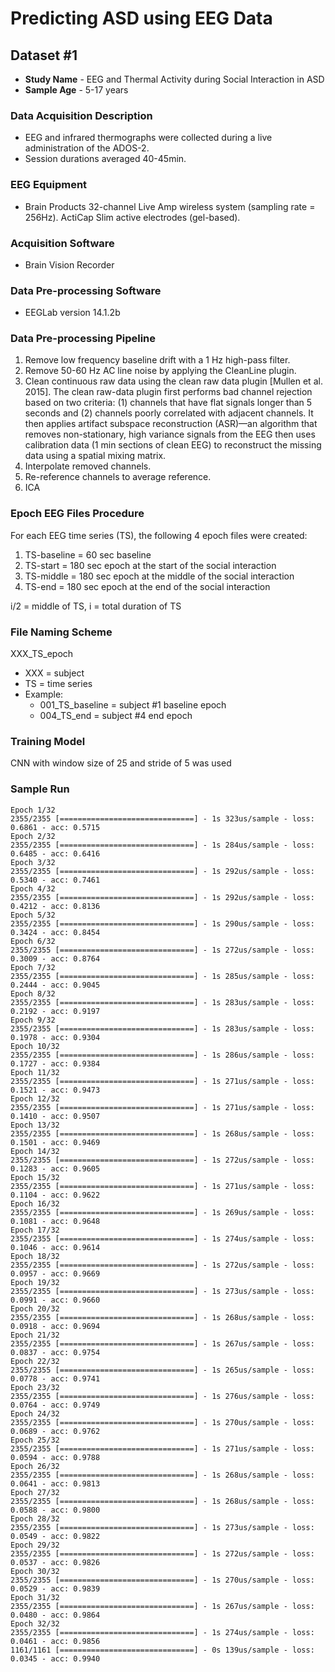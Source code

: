 # Predicting ASD using EEG Data

## Dataset #1

* **Study Name** - EEG and Thermal Activity during Social Interaction in ASD
* **Sample Age** - 5-17 years

### Data Acquisition Description 
* EEG and infrared thermographs were collected during a live administration of the ADOS-2.
* Session durations averaged 40-45min. 

### EEG Equipment 
* Brain Products 32-channel Live Amp wireless system (sampling rate = 256Hz). ActiCap Slim active electrodes (gel-based). 

### Acquisition Software
* Brain Vision Recorder

### Data Pre-processing Software
* EEGLab version 14.1.2b

### Data Pre-processing Pipeline
1. Remove low frequency baseline drift with a 1 Hz high-pass filter.
2. Remove 50-60 Hz AC line noise by applying the CleanLine plugin.
3. Clean continuous raw data using the clean raw data plugin [Mullen et al. 2015]. The
clean raw-data plugin first performs bad channel rejection based on two criteria: (1) channels
that have flat signals longer than 5 seconds and (2) channels poorly correlated with adjacent channels.
It then applies artifact subspace reconstruction (ASR)—an algorithm that removes non-stationary, high
variance signals from the EEG then uses calibration data (1 min sections of clean EEG) to reconstruct
the missing data using a spatial mixing matrix.
4. Interpolate removed channels.
5. Re-reference channels to average reference.
6. ICA

### Epoch EEG Files Procedure
For each EEG time series (TS), the following 4 epoch files were created:
1.	TS-baseline   = 60 sec baseline
2.	TS-start      = 180 sec epoch at the start of the social interaction
3.	TS-middle     = 180 sec epoch at the middle of the social interaction
4.	TS-end        = 180 sec epoch at the end of the social interaction

i/2 = middle of TS, i = total duration of TS

### File Naming Scheme

XXX_TS_epoch

* XXX = subject
* TS = time series
* Example: 
    * 001_TS_baseline = subject #1 baseline epoch
    * 004_TS_end = subject #4 end epoch

### Training Model
CNN with window size of 25 and stride of 5 was used

### Sample Run
```
Epoch 1/32
2355/2355 [==============================] - 1s 323us/sample - loss: 0.6861 - acc: 0.5715
Epoch 2/32
2355/2355 [==============================] - 1s 284us/sample - loss: 0.6485 - acc: 0.6416
Epoch 3/32
2355/2355 [==============================] - 1s 292us/sample - loss: 0.5340 - acc: 0.7461
Epoch 4/32
2355/2355 [==============================] - 1s 292us/sample - loss: 0.4212 - acc: 0.8136
Epoch 5/32
2355/2355 [==============================] - 1s 290us/sample - loss: 0.3424 - acc: 0.8454
Epoch 6/32
2355/2355 [==============================] - 1s 272us/sample - loss: 0.3009 - acc: 0.8764
Epoch 7/32
2355/2355 [==============================] - 1s 285us/sample - loss: 0.2444 - acc: 0.9045
Epoch 8/32
2355/2355 [==============================] - 1s 283us/sample - loss: 0.2192 - acc: 0.9197
Epoch 9/32
2355/2355 [==============================] - 1s 283us/sample - loss: 0.1978 - acc: 0.9304
Epoch 10/32
2355/2355 [==============================] - 1s 286us/sample - loss: 0.1727 - acc: 0.9384
Epoch 11/32
2355/2355 [==============================] - 1s 271us/sample - loss: 0.1521 - acc: 0.9473
Epoch 12/32
2355/2355 [==============================] - 1s 271us/sample - loss: 0.1410 - acc: 0.9507
Epoch 13/32
2355/2355 [==============================] - 1s 268us/sample - loss: 0.1501 - acc: 0.9469
Epoch 14/32
2355/2355 [==============================] - 1s 272us/sample - loss: 0.1283 - acc: 0.9605
Epoch 15/32
2355/2355 [==============================] - 1s 271us/sample - loss: 0.1104 - acc: 0.9622
Epoch 16/32
2355/2355 [==============================] - 1s 269us/sample - loss: 0.1081 - acc: 0.9648
Epoch 17/32
2355/2355 [==============================] - 1s 274us/sample - loss: 0.1046 - acc: 0.9614
Epoch 18/32
2355/2355 [==============================] - 1s 272us/sample - loss: 0.0957 - acc: 0.9669
Epoch 19/32
2355/2355 [==============================] - 1s 273us/sample - loss: 0.0991 - acc: 0.9660
Epoch 20/32
2355/2355 [==============================] - 1s 268us/sample - loss: 0.0918 - acc: 0.9694
Epoch 21/32
2355/2355 [==============================] - 1s 267us/sample - loss: 0.0837 - acc: 0.9754
Epoch 22/32
2355/2355 [==============================] - 1s 265us/sample - loss: 0.0778 - acc: 0.9741
Epoch 23/32
2355/2355 [==============================] - 1s 276us/sample - loss: 0.0764 - acc: 0.9749
Epoch 24/32
2355/2355 [==============================] - 1s 270us/sample - loss: 0.0689 - acc: 0.9762
Epoch 25/32
2355/2355 [==============================] - 1s 271us/sample - loss: 0.0594 - acc: 0.9788
Epoch 26/32
2355/2355 [==============================] - 1s 268us/sample - loss: 0.0641 - acc: 0.9813
Epoch 27/32
2355/2355 [==============================] - 1s 268us/sample - loss: 0.0588 - acc: 0.9800
Epoch 28/32
2355/2355 [==============================] - 1s 273us/sample - loss: 0.0549 - acc: 0.9822
Epoch 29/32
2355/2355 [==============================] - 1s 272us/sample - loss: 0.0537 - acc: 0.9826
Epoch 30/32
2355/2355 [==============================] - 1s 270us/sample - loss: 0.0529 - acc: 0.9839
Epoch 31/32
2355/2355 [==============================] - 1s 267us/sample - loss: 0.0480 - acc: 0.9864
Epoch 32/32
2355/2355 [==============================] - 1s 274us/sample - loss: 0.0461 - acc: 0.9856
1161/1161 [==============================] - 0s 139us/sample - loss: 0.0345 - acc: 0.9940
```
